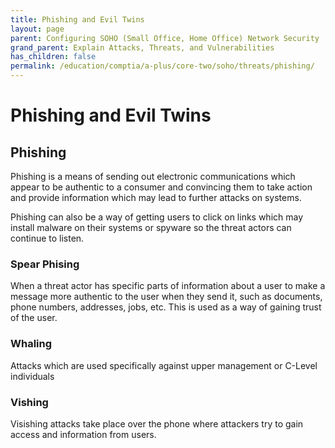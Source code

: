 ```yaml
---
title: Phishing and Evil Twins
layout: page
parent: Configuring SOHO (Small Office, Home Office) Network Security
grand_parent: Explain Attacks, Threats, and Vulnerabilities
has_children: false
permalink: /education/comptia/a-plus/core-two/soho/threats/phishing/
---
```


# Phishing and Evil Twins

## Phishing 

Phishing is a means of sending out electronic communications which appear to be authentic to a consumer and convincing them to take action and provide information which may lead to further attacks on systems.

Phishing can also be a way of getting users to click on links which may install malware on their systems or spyware so the threat actors can continue to listen.

### Spear Phising

When a threat actor has specific parts of information about a user to make a message more authentic to the user when they send it, such as documents, phone numbers, addresses, jobs, etc. This is used as a way of gaining trust of the user.

### Whaling

Attacks which are used specifically against upper management or C-Level individuals

### Vishing

Visishing attacks take place over the phone where attackers try to gain access and information from users.